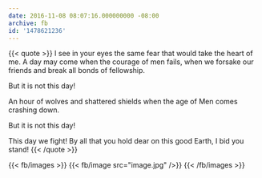 ```yaml
---
date: 2016-11-08 08:07:16.000000000 -08:00
archive: fb
id: '1478621236'
---
```


{{< quote >}}
I see in your eyes the same fear that would take the heart of me. A day may come when the courage of men fails, when we forsake our friends and break all bonds of fellowship.

But it is not this day!

An hour of wolves and shattered shields when the age of Men comes crashing down.

But it is not this day!

This day we fight! By all that you hold dear on this good Earth, I bid you stand!
{{< /quote >}}

{{< fb/images >}}
{{< fb/image src="image.jpg" />}}
{{< /fb/images >}}
